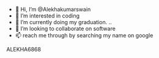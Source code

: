 - 👋 Hi, I’m @Alekhakumarswain
- 👀 I’m interested in coding
- 🌱 I’m currently doing my graduation. ..
- 💞️ I’m looking to collaborate on software 
- 📫 reach me through by searching my name on google

<!---
Alekhakumarswain8272/Alekhakumarswain8272 is a ✨ special ✨ repository because its `README.md` (this file) appears on your GitHub profile.
You can click the Preview link to take a look at your changes.
--->
<centre color='red'>ALEKHA6868</centre>
